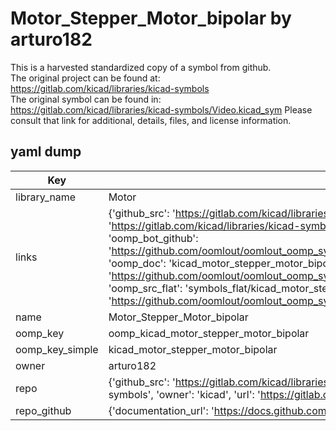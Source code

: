 # Motor_Stepper_Motor_bipolar by arturo182  
This is a harvested standardized copy of a symbol from github.  
The original project can be found at:  
https://gitlab.com/kicad/libraries/kicad-symbols  
The original symbol can be found in:
https://gitlab.com/kicad/libraries/kicad-symbols/Video.kicad_sym
Please consult that link for additional, details, files, and license information.  
## yaml dump  
| Key | Value |  
| --- | --- |  
| library_name | Motor |  
| links | {'github_src': 'https://gitlab.com/kicad/libraries/kicad-symbols/Video.kicad_sym', 'github_src_repo': 'https://gitlab.com/kicad/libraries/kicad-symbols', 'oomp_bot': 'kicad_motor_stepper_motor_bipolar/working', 'oomp_bot_github': 'https://github.com/oomlout/oomlout_oomp_symbol_bot/tree/main/kicad_motor_stepper_motor_bipolar/working', 'oomp_doc': 'kicad_motor_stepper_motor_bipolar/working', 'oomp_doc_github': 'https://github.com/oomlout/oomlout_oomp_symbol_doc/tree/main/kicad_motor_stepper_motor_bipolar/working', 'oomp_src_flat': 'symbols_flat/kicad_motor_stepper_motor_bipolar/working', 'oomp_src_flat_github': 'https://github.com/oomlout/oomlout_oomp_symbol_src/tree/main/kicad_motor_stepper_motor_bipolar/working'} |  
| name | Motor_Stepper_Motor_bipolar |  
| oomp_key | oomp_kicad_motor_stepper_motor_bipolar |  
| oomp_key_simple | kicad_motor_stepper_motor_bipolar |  
| owner | arturo182 |  
| repo | {'github_src': 'https://gitlab.com/kicad/libraries/kicad-symbols/Video.kicad_sym', 'name': 'libraries/kicad-symbols', 'owner': 'kicad', 'url': 'https://gitlab.com/kicad/libraries/kicad-symbols'} |  
| repo_github | {'documentation_url': 'https://docs.github.com/rest/repos/repos#get-a-repository', 'message': 'Not Found'} |  

